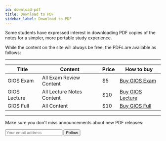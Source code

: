 ```yaml
---
id: download-pdf
title: Download to PDF
sidebar_label: Download to PDF
---
```


Some students have expressed interest in downloading PDF copies of the notes for
a simpler, more portable study experience.

While the content on the site will always be free, the PDFs are available as follows:

---

| Title        | Content                   | Price | How to buy                                                  |
|--------------|---------------------------|-------|-------------------------------------------------------------|
| GIOS Exam    | All Exam Review Content   | $5    | [Buy GIOS Exam](https://gum.co/gios-exam?wanted=true)       |
| GIOS Lecture | All Lecture Notes Content | $10   | [Buy GIOS Lecture](https://gum.co/gios-lecture?wanted=true) |
| GIOS Full    | All Content               | $10   | [Buy GIOS Full](https://gum.co/gios-full?wanted=true)       |

---

Make sure you don't miss announcements about new PDF releases:

<form action="https://gumroad.com/follow_from_embed_form" class="form gumroad-follow-form-embed" method="post">
  <input name="seller_id" type="hidden" value="7694848644289">
  <input name="email" placeholder="Your email address" type="email">
  <button data-custom-highlight-color="" type="submit">Follow</button>
</form>
